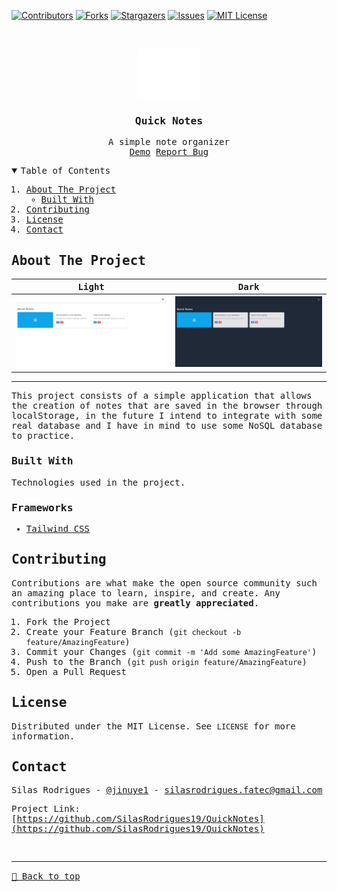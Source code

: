 [![Contributors][contributors-shield]][contributors-url]
[![Forks][forks-shield]][forks-url]
[![Stargazers][stars-shield]][stars-url]
[![Issues][issues-shield]][issues-url]
[![MIT License][license-shield]][license-url]

<!-- PROJECT LOGO -->
<br />
<samp>
<p align="center">
  <a href="https://github.com/SilasRodrigues19/QuickNotes">
    <img src="./logo.svg" alt="Logo" width="100" height="80">
  </a>

  <h3 align="center">Quick Notes</h3>

  <p align="center">
    A simple note organizer
    <br />
    <a href="[https://quick-notes-one.vercel.app/]">Demo</a>
    <a href="https://github.com/SilasRodrigues19/QuickNotes/issues">Report Bug</a>
  </p>
</p>

<!-- TABLE OF CONTENTS -->
<details open="open">
  <summary>Table of Contents</summary>
  <ol>
    <li>
      <a href="#about-the-project">About The Project</a>
      <ul>
        <li><a href="#built-with">Built With</a></li>
      </ul>
    </li>
    <li><a href="#contributing">Contributing</a></li>
    <li><a href="#license">License</a></li>
    <li><a href="#contact">Contact</a></li>
  </ol>
</details>

<!-- ABOUT THE PROJECT -->

## About The Project

| Light | Dark |
| -------- | -------- |
| [![Preview][product-screenshot]][project-link] | [![Preview][product-screenshot2]][project-link] |

<hr>

This project consists of a simple application that allows the creation of notes that are saved in the browser through localStorage, in the future I intend to integrate with some real database and I have in mind to use some NoSQL database to practice.

### Built With

Technologies used in the project.

### Frameworks

- [Tailwind CSS](https://tailwindcss.com)

<!-- CONTRIBUTING -->

## Contributing

Contributions are what make the open source community such an amazing place to learn, inspire, and create. Any contributions you make are **greatly appreciated**.

1. Fork the Project
2. Create your Feature Branch (`git checkout -b feature/AmazingFeature`)
3. Commit your Changes (`git commit -m 'Add some AmazingFeature'`)
4. Push to the Branch (`git push origin feature/AmazingFeature`)
5. Open a Pull Request

<!-- LICENSE -->

## License

Distributed under the MIT License. See `LICENSE` for more information.

<!-- CONTACT -->

## Contact

Silas Rodrigues - [@jinuye1](https://twitter.com/jinuye1) - silasrodrigues.fatec@gmail.com

Project Link: [https://github.com/SilasRodrigues19/QuickNotes](https://github.com/SilasRodrigues19/QuickNotes) <br>

<!-- MARKDOWN LINKS & IMAGES -->
<!-- https://www.markdownguide.org/basic-syntax/#reference-style-links -->

[contributors-shield]: https://img.shields.io/github/contributors/SilasRodrigues19/QuickNotes.svg?style=for-the-badge
[contributors-url]: https://github.com/SilasRodrigues19/QuickNotes/graphs/contributors
[forks-shield]: https://img.shields.io/github/forks/SilasRodrigues19/QuickNotes.svg?style=for-the-badge
[forks-url]: https://github.com/SilasRodrigues19/QuickNotes/network/members
[stars-shield]: https://img.shields.io/github/stars/SilasRodrigues19/QuickNotes.svg?style=for-the-badge
[stars-url]: https://github.com/SilasRodrigues19/QuickNotes/stargazers
[issues-shield]: https://img.shields.io/github/issues/SilasRodrigues19/QuickNotes.svg?style=for-the-badge
[issues-url]: https://github.com/SilasRodrigues19/QuickNotes/issues
[license-shield]: https://img.shields.io/github/license/SilasRodrigues19/QuickNotes.svg?style=for-the-badge
[license-url]: https://github.com/SilasRodrigues19/QuickNotes/blob/master/LICENSE
[license-url]: https://github.com/SilasRodrigues19/QuickNotes/blob/master/LICENSE.txt
[product-screenshot]: ./public/screenshots/light-color-scheme.png
[product-screenshot2]: ./public/screenshots/dark-color-scheme.png
[project-link]: https://quick-notes-one.vercel.app/

<br><hr>
[🔼 Back to top](#Quick-Notes)
